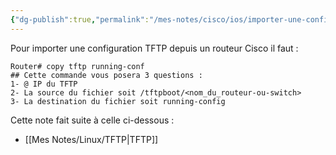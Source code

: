 ```yaml
---
{"dg-publish":true,"permalink":"/mes-notes/cisco/ios/importer-une-configuration-tftp/"}
---
```



Pour importer une configuration TFTP depuis un routeur Cisco il faut :
```IOS
Router# copy tftp running-conf
## Cette commande vous posera 3 questions :
1- @ IP du TFTP
2- La source du fichier soit /tftpboot/<nom_du_routeur-ou-switch>
3- La destination du fichier soit running-config
```

Cette note fait suite à celle ci-dessous : 
- [[Mes Notes/Linux/TFTP\|TFTP]]
